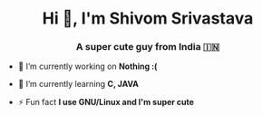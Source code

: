 <h1 align="center">Hi 👋, I'm Shivom Srivastava</h1>
<h3 align="center">A super cute guy from India 🇮🇳</h3>

- 🔭 I’m currently working on **Nothing :(**

- 🌱 I’m currently learning **C, JAVA**

- ⚡ Fun fact **I use GNU/Linux and I'm super cute**


